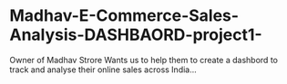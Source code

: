 # Madhav-E-Commerce-Sales-Analysis-DASHBAORD-project1-
Owner of Madhav Strore Wants us to help them to create a dashbord to track and analyse their online sales across India...

